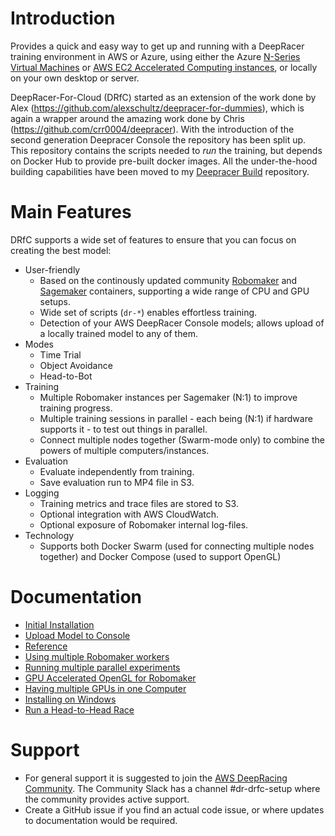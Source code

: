 # Introduction

Provides a quick and easy way to get up and running with a DeepRacer training environment in AWS or Azure, using either the Azure [N-Series Virtual Machines](https://docs.microsoft.com/en-us/azure/virtual-machines/windows/sizes-gpu) or [AWS EC2 Accelerated Computing instances](https://aws.amazon.com/ec2/instance-types/?nc1=h_ls#Accelerated_Computing), or locally on your own desktop or server.

DeepRacer-For-Cloud (DRfC) started as an extension of the work done by Alex (https://github.com/alexschultz/deepracer-for-dummies), which is again a wrapper around the amazing work done by Chris (https://github.com/crr0004/deepracer). With the introduction of the second generation Deepracer Console the repository has been split up. This repository contains the scripts needed to *run* the training, but depends on Docker Hub to provide pre-built docker images. All the under-the-hood building capabilities have been moved to my [Deepracer Build](https://github.com/aws-deepracer-community/deepracer) repository.

# Main Features

DRfC supports a wide set of features to ensure that you can focus on creating the best model:
* User-friendly
	* Based on the continously updated community [Robomaker](https://github.com/aws-deepracer-community/deepracer-simapp) and [Sagemaker](https://github.com/aws-deepracer-community/deepracer-sagemaker-container) containers, supporting a wide range of CPU and GPU setups.
	* Wide set of scripts (`dr-*`) enables effortless training.
	* Detection of your AWS DeepRacer Console models; allows upload of a locally trained model to any of them.
* Modes
	* Time Trial
	* Object Avoidance
	* Head-to-Bot
* Training
	* Multiple Robomaker instances per Sagemaker (N:1) to improve training progress.
	* Multiple training sessions in parallel - each being (N:1) if hardware supports it - to test out things in parallel.
	* Connect multiple nodes together (Swarm-mode only) to combine the powers of multiple computers/instances.
* Evaluation
	* Evaluate independently from training.
	* Save evaluation run to MP4 file in S3.
* Logging
	* Training metrics and trace files are stored to S3.
	* Optional integration with AWS CloudWatch.
	* Optional exposure of Robomaker internal log-files.
* Technology
	* Supports both Docker Swarm (used for connecting multiple nodes together) and Docker Compose (used to support OpenGL)

# Documentation

* [Initial Installation](installation.md)
* [Upload Model to Console](upload.md)
* [Reference](reference.md)
* [Using multiple Robomaker workers](multi_worker.md)
* [Running multiple parallel experiments](multi_run.md)
* [GPU Accelerated OpenGL for Robomaker](opengl.md)
* [Having multiple GPUs in one Computer](multi_gpu.md)
* [Installing on Windows](windows.md)
* [Run a Head-to-Head Race](head-to-head.md)

# Support

* For general support it is suggested to join the [AWS DeepRacing Community](https://deepracing.io/). The Community Slack has a channel #dr-drfc-setup where the community provides active support.
* Create a GitHub issue if you find an actual code issue, or where updates to documentation would be required.
